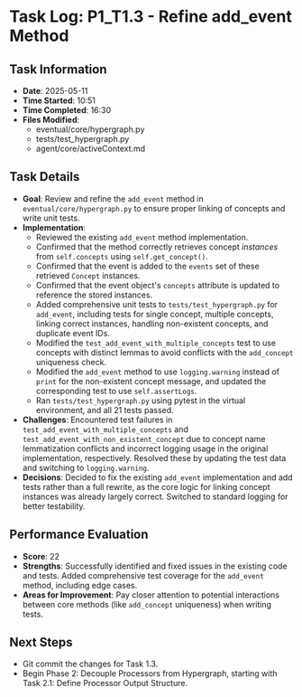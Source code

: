 # Task Log: P1_T1.3 - Refine add_event Method

## Task Information
- **Date**: 2025-05-11
- **Time Started**: 10:51
- **Time Completed**: 16:30
- **Files Modified**:
    - eventual/core/hypergraph.py
    - tests/test_hypergraph.py
    - agent/core/activeContext.md

## Task Details
- **Goal**: Review and refine the `add_event` method in `eventual/core/hypergraph.py` to ensure proper linking of concepts and write unit tests.
- **Implementation**:
    - Reviewed the existing `add_event` method implementation.
    - Confirmed that the method correctly retrieves concept *instances* from `self.concepts` using `self.get_concept()`.
    - Confirmed that the event is added to the `events` set of these retrieved `Concept` instances.
    - Confirmed that the event object's `concepts` attribute is updated to reference the stored instances.
    - Added comprehensive unit tests to `tests/test_hypergraph.py` for `add_event`, including tests for single concept, multiple concepts, linking correct instances, handling non-existent concepts, and duplicate event IDs.
    - Modified the `test_add_event_with_multiple_concepts` test to use concepts with distinct lemmas to avoid conflicts with the `add_concept` uniqueness check.
    - Modified the `add_event` method to use `logging.warning` instead of `print` for the non-existent concept message, and updated the corresponding test to use `self.assertLogs`.
    - Ran `tests/test_hypergraph.py` using pytest in the virtual environment, and all 21 tests passed.
- **Challenges**: Encountered test failures in `test_add_event_with_multiple_concepts` and `test_add_event_with_non_existent_concept` due to concept name lemmatization conflicts and incorrect logging usage in the original implementation, respectively. Resolved these by updating the test data and switching to `logging.warning`.
- **Decisions**: Decided to fix the existing `add_event` implementation and add tests rather than a full rewrite, as the core logic for linking concept instances was already largely correct. Switched to standard logging for better testability.

## Performance Evaluation
- **Score**: 22
- **Strengths**: Successfully identified and fixed issues in the existing code and tests. Added comprehensive test coverage for the `add_event` method, including edge cases.
- **Areas for Improvement**: Pay closer attention to potential interactions between core methods (like `add_concept` uniqueness) when writing tests.

## Next Steps
- Git commit the changes for Task 1.3.
- Begin Phase 2: Decouple Processors from Hypergraph, starting with Task 2.1: Define Processor Output Structure.
